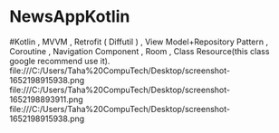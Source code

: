 # NewsAppKotlin
#Kotlin
, MVVM
, Retrofit ( Diffutil )
, View Model+Repository Pattern
, Coroutine
, Navigation Component
, Room
, Class Resource(this class google recommend use it).
file:///C:/Users/Taha%20CompuTech/Desktop/screenshot-1652198915938.png
file:///C:/Users/Taha%20CompuTech/Desktop/screenshot-1652198893911.png
file:///C:/Users/Taha%20CompuTech/Desktop/screenshot-1652198915938.png

